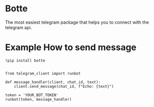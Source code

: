 # Botte
The most easiest telegram package that helps you to connect with the telegram api.

# Example How to send message

```
!pip install botte

```
```

from telegram_client import runbot

def message_handler(client, chat_id, text):
    client.send_message(chat_id, f"Echo: {text}")

token = 'YOUR_BOT_TOKEN'
runbot(token, message_handler)

```
